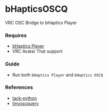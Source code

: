 # bHapticsOSCQ

VRC OSC Bridge to bHaptics Player

### Requires
* [bHaptics Player](https://github.com/kiwon0319/bHapticsOSCQ)
* VRC Avatar That support

### Guide
* Run both `bHaptics Player` and `bHaptics OSCQ`

### References
* [tack-python](https://github.com/bhaptics/tact-python)
* [tinyoscquery](https://github.com/cyberkitsune/tinyoscquery)

